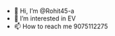 - 👋 Hi, I’m @Rohit45-a
- 👀 I’m interested in EV
- 📫 How to reach me 9075112275

<!---
Rohit45-a/Rohit45-a is a ✨ special ✨ repository because its `README.md` (this file) appears on your GitHub profile.
You can click the Preview link to take a look at your changes.
--->

